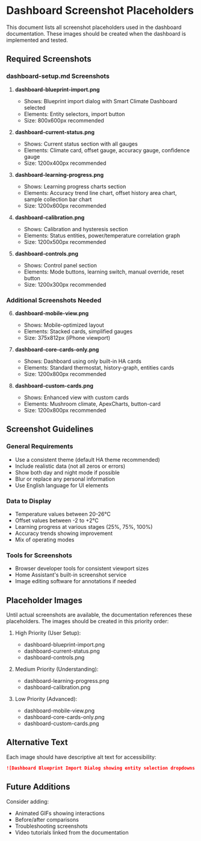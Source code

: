 # Dashboard Screenshot Placeholders

This document lists all screenshot placeholders used in the dashboard documentation. These images should be created when the dashboard is implemented and tested.

## Required Screenshots

### dashboard-setup.md Screenshots

1. **dashboard-blueprint-import.png**
   - Shows: Blueprint import dialog with Smart Climate Dashboard selected
   - Elements: Entity selectors, import button
   - Size: 800x600px recommended

2. **dashboard-current-status.png**
   - Shows: Current status section with all gauges
   - Elements: Climate card, offset gauge, accuracy gauge, confidence gauge
   - Size: 1200x400px recommended

3. **dashboard-learning-progress.png**
   - Shows: Learning progress charts section
   - Elements: Accuracy trend line chart, offset history area chart, sample collection bar chart
   - Size: 1200x600px recommended

4. **dashboard-calibration.png**
   - Shows: Calibration and hysteresis section
   - Elements: Status entities, power/temperature correlation graph
   - Size: 1200x500px recommended

5. **dashboard-controls.png**
   - Shows: Control panel section
   - Elements: Mode buttons, learning switch, manual override, reset button
   - Size: 1200x300px recommended

### Additional Screenshots Needed

6. **dashboard-mobile-view.png**
   - Shows: Mobile-optimized layout
   - Elements: Stacked cards, simplified gauges
   - Size: 375x812px (iPhone viewport)

7. **dashboard-core-cards-only.png**
   - Shows: Dashboard using only built-in HA cards
   - Elements: Standard thermostat, history-graph, entities cards
   - Size: 1200x800px recommended

8. **dashboard-custom-cards.png**
   - Shows: Enhanced view with custom cards
   - Elements: Mushroom climate, ApexCharts, button-card
   - Size: 1200x800px recommended

## Screenshot Guidelines

### General Requirements
- Use a consistent theme (default HA theme recommended)
- Include realistic data (not all zeros or errors)
- Show both day and night mode if possible
- Blur or replace any personal information
- Use English language for UI elements

### Data to Display
- Temperature values between 20-26°C
- Offset values between -2 to +2°C
- Learning progress at various stages (25%, 75%, 100%)
- Accuracy trends showing improvement
- Mix of operating modes

### Tools for Screenshots
- Browser developer tools for consistent viewport sizes
- Home Assistant's built-in screenshot service
- Image editing software for annotations if needed

## Placeholder Images

Until actual screenshots are available, the documentation references these placeholders. The images should be created in this priority order:

1. High Priority (User Setup):
   - dashboard-blueprint-import.png
   - dashboard-current-status.png
   - dashboard-controls.png

2. Medium Priority (Understanding):
   - dashboard-learning-progress.png
   - dashboard-calibration.png

3. Low Priority (Advanced):
   - dashboard-mobile-view.png
   - dashboard-core-cards-only.png
   - dashboard-custom-cards.png

## Alternative Text

Each image should have descriptive alt text for accessibility:

```markdown
![Dashboard Blueprint Import Dialog showing entity selection dropdowns and import button](images/dashboard-blueprint-import.png)
```

## Future Additions

Consider adding:
- Animated GIFs showing interactions
- Before/after comparisons
- Troubleshooting screenshots
- Video tutorials linked from the documentation
